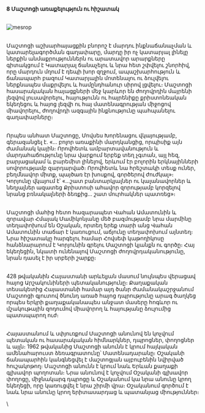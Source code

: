 **8 Մաշտոցի առաքելություն ու հիշատակ**

\
![mesrop](https://images.squarespace-cdn.com/content/v1/54412118e4b03de3b6796773/1502796154058-2TQRXOAAYFRND45R8Q4K/0_b9582_24ffb6e7_orig.jpg)

\
Մաշտոցի աշխարհայացքին բնորոշ է մարդու ինքնաճանաչման և կատարելագործման գաղափարը, մարդը իր ոչ կատարյալ լինելը ներքին անմաքրություններն ու արատավոր արարքները գիտակցում է Կատարյալ ճանաչելու և նրա հետ շփվելու շնորհիվ, որը մարդուն մղում է դեպի խոր զղջում, ապաշխարհություն և ճանապարհ բազում Կատարյալին մոտենալու ու ձուլվելու ներքնապես մաքրվելու և համընդհանուր սիրով լցվելու։ Մաշտոցի հասարակական հայացքների մեջ կարևոր են ժողովրդին մայրենի լեզվով լուսավորելու, հայությունն ու հայրենիքը քրիստոնեական եկեղեցու և հայոց լեզվի ու հայ մատենագրության միջոցով միավորելու, ժողովրդի ազգային ինքնությունը պահպանելու գաղափարները։

\
Որպես անհատ Մաշտոցը, Մովսես Խորենացու վկայությամբ, գերազանցել է. «… բոլոր առաքինի մարդկանցից, որպիսիք այն ժամանակ կային։ Որովհետև ամբարտավանություն և մարդահաճությունը նրա վարքում երբեք տեղ չգտան, այլ հեզ, բարյացակամ և բարեմիտ լինելով, երևում էր բոլորին երկնայինների սովորությամբ զարդարված։ Որովհետև նա հրեշտակի տեսք ուներ, բեղմնավոր միտք, պայծառ էր խոսքով, գործերով ժուժկալ»։ Կորյունը վկայում է՝ «…շատ բանտարկյալներ ու կալանավորներ և նեղյալներ ազատեց Քրիստոսի ահավոր զորությամբ կորզելով նրանց բռնակալների ձեռքից… շատ մուրհակներ պատռեց»։

\
Մաշտոցի մահից հետո հազարապետ Վահան Ամատունին և զորավար Հմայակ Մամիկոնյանը մեծ բազմությամբ նրա մարմինը տեղափոխում են Օշական, որտեղ երեք տարի անց Վահան Ամատունին տաճար է կառուցում, աճյունը տեղափոխում այնտեղ։ Նրա հիշատակը հարգելու համար Հովսեփ կաթողիկոսը հանձնարարում է Կորյունին գրելու Մաշտոցի կյանքն ու գործը։ Հայ եկեղեցին, նկատի ունենալով Մաշտոցի ժողովրդականությունը, նրան դասել է իր սրբերի շարքը։

\
428 թվականին Հայաստանի արևելյան մասում նույնպես վերացավ հայոց Արշակունիների պետականությունը։ Քաղաքական տեսակետից Հայաստանի համար այդ ծանր ժամանակաշրջանում Մաշտոցի գյուտով ծնունդ առած հայոց դպրությունը արագ ծաղկեց որպես երկրի քաղաքականապես անջատ մասերը հոգևոր ու մշակութային զոդումով միավորող և հայությանը ձուլումից պատսպարող ուժ։

\
Հայաստանում և սփյուռքում Մաշտոցի անունով են կոչվում պետական ու հասարակական հիմնարկներ, դպրոցներ, փողոցներ և այլն։ 1962 թվականից Մաշտոցի անունն է կրում հայկական ամենահարուստ ձեռագրատունը՝ Մատենադարանը։ Օշականի ճանապարհին կանգնեցվել է մաշտոցյան այբուբենին նվիրված հուշակոթող։ Մաշտոցի անունն է կրում նաև Երևան քաղաքի գլխավոր պողոտան։ Նրա անունով է կոչվում Օշականի գլխավոր փողոցը, միջնակարգ դպրոցը և Օշականում կա նրա անունը կրող եկեղեցի, որը կառուցվել է նրա շիրմի վրա։ Օշականում գործում է նաև նրա անունը կրող երիտասարդաց և պատանյաց միություններ։

\
